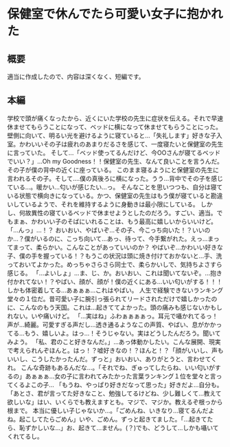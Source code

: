 # 保健室で休んでたら可愛い女子に抱かれた

## 概要
適当に作成したので、内容は深くなく、短編です。

## 本編

学校で頭が痛くなったから、近くにいた学校の先生に症状を伝える。それで早速休ませてもらうことになって、ベッドに横になって休ませてもらうことにった。
壁側に向いて、明るい光を避けるように寝ていると...「失礼します」好きな子入室。かわいいその子は疲れのあまりだるさを感じて、一度寝たいと保健室の先生に言っていた。
そして...「ベッド使ってるんだけど、今OOさんが寝てるベッドでいい？」...Oh my Goodness！！保健室の先生、なんて良いことを言うんだ。その子が僕の背中の近くに座っている。
このまま寝るようにと保健室の先生に言われるその子。そして....僕の真後ろに横になった。うう...背中でその子を感じている...。暖かい...匂いが感じたい...っ。
そんなことを思いつつも、自分は寝ている状態で横向きになっている。かつ、保健室の先生はもう僕が寝ていると勘違いしているようで、それを維持するように身動きは最小限にしている。
しかし、何故異性の寝ているベッドで休ませようとしたのだろう。すごい、適当。でもまぁ、かわいい子のそばにいれることは、もう最高に嬉しいからいいけど。「...んっ」...！？
おいおい、やばいぞ...その子、今こっち向いた！？いいのか...？僕がいるのに、こっち向いて...あっ、待って、今手繋がれた。えっ...まってまって、柔らかい。こんなことがあっていいのか？
やばいぞ...かわいい好きな子、僕の手を握っている！？もうこの状況は頭に焼き付けておかないと...手、洗っておいてよかった。めっちゃさらさら同士で、柔らかいしで、気持ちよさすら感じる。
「...よいしょ」...ま、じ、か。おいおい、これは聞いてないぞ。...抱き付かれてない！？やばい、顔が、顔が！僕の近くにある...いい匂いがする！！！しかも体密着してる...あぁぁぁ...これはやばい。
人生で経験できないランキング堂々の１位だ。昔可愛い子に腕引っ張られてリードされただけで嬉しかったのに、こんなのもう天国。これは...起きててよかった。頭の痛みも感じないかもしれない。いや痛いけど。
「...実はね」ふわぁぁぁぁっ。耳元で囁かれてるっ！声が...綺麗。可愛すぎる声だし...透き通るようなこの声質、やばい、息がかかってる...もう、嬉しいよ。はっ...！そうじゃない。実はどうしたんだろう。聞いてみよう。
「私、君のこと好きなんだ。」...あっ体動かしたい。こんな展開、現実で考えられんぞほんと。はっ！？嘘好きなの！？ほんと！？「顔がいいし、声もいいし、こうしたかったんだ。ずっと」おいおい、ありがとうと、言わせてくれ。
こんな奇跡もあるんだな...。「それでね、ぎゅってしたらね、いい匂いがするの」あぁぁぁ...女の子に言われてみたかった言葉ランキング１位を堂々と言ってくるよこの子...
「もうね、やっぱり好きだなって思った」好きだよ...自分も。「あとさ、君が言ってた好きなこと、勉強してるけどね、少し難しくて...教えて欲しいな」はい、いくらでも教えますとも。マジで、マジか。教えるぞ根っから根まで。
本当に優しい子じゃないか...。「ごめんね、いきなり...寝てるんだよね。起こしてたらごめん」いや、ごめん。ずっと起きてました。「...起きてたら、恥ずかしいな...」お、起きて...ません。(？)でも、どうして...しかも囁いてくれてるし。
